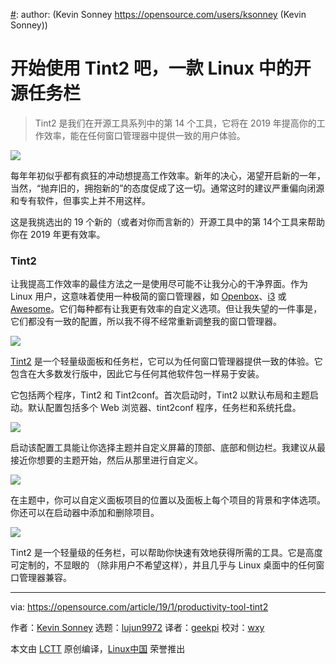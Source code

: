 [#]: collector: (lujun9972)
[#]: translator: (geekpi)
[#]: reviewer: (wxy)
[#]: publisher: (wxy)
[#]: url: (https://linux.cn/article-10511-1.html)
[#]: subject: (Get started with Tint2, an open source taskbar for Linux)
[#]: via: (https://opensource.com/article/19/1/productivity-tool-tint2)
[#]: author: (Kevin Sonney https://opensource.com/users/ksonney (Kevin Sonney))

开始使用 Tint2 吧，一款 Linux 中的开源任务栏
======

> Tint2 是我们在开源工具系列中的第 14 个工具，它将在 2019 年提高你的工作效率，能在任何窗口管理器中提供一致的用户体验。

![](https://opensource.com/sites/default/files/styles/image-full-size/public/lead-images/tools_hardware_purple.png?itok=3NdVoYhl)

每年年初似乎都有疯狂的冲动想提高工作效率。新年的决心，渴望开启新的一年，当然，“抛弃旧的，拥抱新的”的态度促成了这一切。通常这时的建议严重偏向闭源和专有软件，但事实上并不用这样。

这是我挑选出的 19 个新的（或者对你而言新的）开源工具中的第 14个工具来帮助你在 2019 年更有效率。

### Tint2

让我提高工作效率的最佳方法之一是使用尽可能不让我分心的干净界面。作为 Linux 用户，这意味着使用一种极简的窗口管理器，如 [Openbox][1]、[i3][2] 或 [Awesome][3]。它们每种都有让我更有效率的自定义选项。但让我失望的一件事是，它们都没有一致的配置，所以我不得不经常重新调整我的窗口管理器。

![](https://opensource.com/sites/default/files/uploads/tint2-1.png)

[Tint2][4] 是一个轻量级面板和任务栏，它可以为任何窗口管理器提供一致的体验。它包含在大多数发行版中，因此它与任何其他软件包一样易于安装。

它包括两个程序，Tint2 和 Tint2conf。首次启动时，Tint2 以默认布局和主题启动。默认配置包括多个 Web 浏览器、tint2conf 程序，任务栏和系统托盘。

![](https://opensource.com/sites/default/files/uploads/tint2-2.png)

启动该配置工具能让你选择主题并自定义屏幕的顶部、底部和侧边栏。我建议从最接近你想要的主题开始，然后从那里进行自定义。

![](https://opensource.com/sites/default/files/uploads/tint2-3.png)

在主题中，你可以自定义面板项目的位置以及面板上每个项目的背景和字体选项。你还可以在启动器中添加和删除项目。

![](https://opensource.com/sites/default/files/uploads/tint2-4.png)

Tint2 是一个轻量级的任务栏，可以帮助你快速有效地获得所需的工具。它是高度可定制的，不显眼的 （除非用户不希望这样），并且几乎与 Linux 桌面中的任何窗口管理器兼容。

--------------------------------------------------------------------------------

via: https://opensource.com/article/19/1/productivity-tool-tint2

作者：[Kevin Sonney][a]
选题：[lujun9972][b]
译者：[geekpi](https://github.com/geekpi)
校对：[wxy](https://github.com/wxy)

本文由 [LCTT](https://github.com/LCTT/TranslateProject) 原创编译，[Linux中国](https://linux.cn/) 荣誉推出

[a]: https://opensource.com/users/ksonney (Kevin Sonney)
[b]: https://github.com/lujun9972
[1]: http://openbox.org/wiki/Main_Page
[2]: https://i3wm.org/
[3]: https://awesomewm.org/
[4]: https://gitlab.com/o9000/tint2
